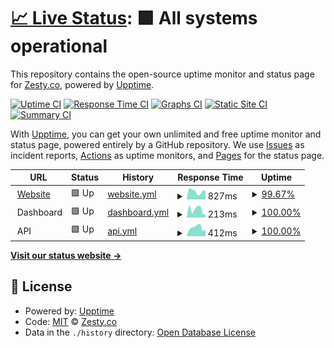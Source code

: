 # [📈 Live Status](https://status.zesty.co): <!--live status--> **🟩 All systems operational**

This repository contains the open-source uptime monitor and status page for [Zesty.co](https://zesty.co), powered by [Upptime](https://github.com/upptime/upptime).

[![Uptime CI](https://github.com/zesty-co/status/workflows/Uptime%20CI/badge.svg)](https://github.com/zesty-co/status/actions?query=workflow%3A%22Uptime+CI%22)
[![Response Time CI](https://github.com/zesty-co/status/workflows/Response%20Time%20CI/badge.svg)](https://github.com/zesty-co/status/actions?query=workflow%3A%22Response+Time+CI%22)
[![Graphs CI](https://github.com/zesty-co/status/workflows/Graphs%20CI/badge.svg)](https://github.com/zesty-co/status/actions?query=workflow%3A%22Graphs+CI%22)
[![Static Site CI](https://github.com/zesty-co/status/workflows/Static%20Site%20CI/badge.svg)](https://github.com/zesty-co/status/actions?query=workflow%3A%22Static+Site+CI%22)
[![Summary CI](https://github.com/zesty-co/status/workflows/Summary%20CI/badge.svg)](https://github.com/zesty-co/status/actions?query=workflow%3A%22Summary+CI%22)

With [Upptime](https://upptime.js.org), you can get your own unlimited and free uptime monitor and status page, powered entirely by a GitHub repository. We use [Issues](https://github.com/zesty-co/status/issues) as incident reports, [Actions](https://github.com/zesty-co/status/actions) as uptime monitors, and [Pages](https://status.zesty.co) for the status page.

<!--start: status pages-->
<!-- This summary is generated by Upptime (https://github.com/upptime/upptime) -->
<!-- Do not edit this manually, your changes will be overwritten -->
<!-- prettier-ignore -->
| URL | Status | History | Response Time | Uptime |
| --- | ------ | ------- | ------------- | ------ |
| <img alt="" src="https://zesty.co/wp-content/uploads/2020/12/cropped-zesty_favicon-2-120x120.png" height="13"> [Website](https://zesty.co) | 🟩 Up | [website.yml](https://github.com/zesty-co/status/commits/HEAD/history/website.yml) | <details><summary><img alt="Response time graph" src="./graphs/website/response-time-week.png" height="20"> 827ms</summary><br><a href="https://status.zesty.co/history/website"><img alt="Response time 520" src="https://img.shields.io/endpoint?url=https%3A%2F%2Fraw.githubusercontent.com%2Fzesty-co%2Fstatus%2FHEAD%2Fapi%2Fwebsite%2Fresponse-time.json"></a><br><a href="https://status.zesty.co/history/website"><img alt="24-hour response time 1551" src="https://img.shields.io/endpoint?url=https%3A%2F%2Fraw.githubusercontent.com%2Fzesty-co%2Fstatus%2FHEAD%2Fapi%2Fwebsite%2Fresponse-time-day.json"></a><br><a href="https://status.zesty.co/history/website"><img alt="7-day response time 827" src="https://img.shields.io/endpoint?url=https%3A%2F%2Fraw.githubusercontent.com%2Fzesty-co%2Fstatus%2FHEAD%2Fapi%2Fwebsite%2Fresponse-time-week.json"></a><br><a href="https://status.zesty.co/history/website"><img alt="30-day response time 766" src="https://img.shields.io/endpoint?url=https%3A%2F%2Fraw.githubusercontent.com%2Fzesty-co%2Fstatus%2FHEAD%2Fapi%2Fwebsite%2Fresponse-time-month.json"></a><br><a href="https://status.zesty.co/history/website"><img alt="1-year response time 526" src="https://img.shields.io/endpoint?url=https%3A%2F%2Fraw.githubusercontent.com%2Fzesty-co%2Fstatus%2FHEAD%2Fapi%2Fwebsite%2Fresponse-time-year.json"></a></details> | <details><summary><a href="https://status.zesty.co/history/website">99.67%</a></summary><a href="https://status.zesty.co/history/website"><img alt="All-time uptime 99.98%" src="https://img.shields.io/endpoint?url=https%3A%2F%2Fraw.githubusercontent.com%2Fzesty-co%2Fstatus%2FHEAD%2Fapi%2Fwebsite%2Fuptime.json"></a><br><a href="https://status.zesty.co/history/website"><img alt="24-hour uptime 97.68%" src="https://img.shields.io/endpoint?url=https%3A%2F%2Fraw.githubusercontent.com%2Fzesty-co%2Fstatus%2FHEAD%2Fapi%2Fwebsite%2Fuptime-day.json"></a><br><a href="https://status.zesty.co/history/website"><img alt="7-day uptime 99.67%" src="https://img.shields.io/endpoint?url=https%3A%2F%2Fraw.githubusercontent.com%2Fzesty-co%2Fstatus%2FHEAD%2Fapi%2Fwebsite%2Fuptime-week.json"></a><br><a href="https://status.zesty.co/history/website"><img alt="30-day uptime 99.92%" src="https://img.shields.io/endpoint?url=https%3A%2F%2Fraw.githubusercontent.com%2Fzesty-co%2Fstatus%2FHEAD%2Fapi%2Fwebsite%2Fuptime-month.json"></a><br><a href="https://status.zesty.co/history/website"><img alt="1-year uptime 99.99%" src="https://img.shields.io/endpoint?url=https%3A%2F%2Fraw.githubusercontent.com%2Fzesty-co%2Fstatus%2FHEAD%2Fapi%2Fwebsite%2Fuptime-year.json"></a></details>
| <img alt="" src="https://icons.duckduckgo.com/ip3/null.ico" height="13"> Dashboard | 🟩 Up | [dashboard.yml](https://github.com/zesty-co/status/commits/HEAD/history/dashboard.yml) | <details><summary><img alt="Response time graph" src="./graphs/dashboard/response-time-week.png" height="20"> 213ms</summary><br><a href="https://status.zesty.co/history/dashboard"><img alt="Response time 331" src="https://img.shields.io/endpoint?url=https%3A%2F%2Fraw.githubusercontent.com%2Fzesty-co%2Fstatus%2FHEAD%2Fapi%2Fdashboard%2Fresponse-time.json"></a><br><a href="https://status.zesty.co/history/dashboard"><img alt="24-hour response time 179" src="https://img.shields.io/endpoint?url=https%3A%2F%2Fraw.githubusercontent.com%2Fzesty-co%2Fstatus%2FHEAD%2Fapi%2Fdashboard%2Fresponse-time-day.json"></a><br><a href="https://status.zesty.co/history/dashboard"><img alt="7-day response time 213" src="https://img.shields.io/endpoint?url=https%3A%2F%2Fraw.githubusercontent.com%2Fzesty-co%2Fstatus%2FHEAD%2Fapi%2Fdashboard%2Fresponse-time-week.json"></a><br><a href="https://status.zesty.co/history/dashboard"><img alt="30-day response time 253" src="https://img.shields.io/endpoint?url=https%3A%2F%2Fraw.githubusercontent.com%2Fzesty-co%2Fstatus%2FHEAD%2Fapi%2Fdashboard%2Fresponse-time-month.json"></a><br><a href="https://status.zesty.co/history/dashboard"><img alt="1-year response time 322" src="https://img.shields.io/endpoint?url=https%3A%2F%2Fraw.githubusercontent.com%2Fzesty-co%2Fstatus%2FHEAD%2Fapi%2Fdashboard%2Fresponse-time-year.json"></a></details> | <details><summary><a href="https://status.zesty.co/history/dashboard">100.00%</a></summary><a href="https://status.zesty.co/history/dashboard"><img alt="All-time uptime 99.64%" src="https://img.shields.io/endpoint?url=https%3A%2F%2Fraw.githubusercontent.com%2Fzesty-co%2Fstatus%2FHEAD%2Fapi%2Fdashboard%2Fuptime.json"></a><br><a href="https://status.zesty.co/history/dashboard"><img alt="24-hour uptime 100.00%" src="https://img.shields.io/endpoint?url=https%3A%2F%2Fraw.githubusercontent.com%2Fzesty-co%2Fstatus%2FHEAD%2Fapi%2Fdashboard%2Fuptime-day.json"></a><br><a href="https://status.zesty.co/history/dashboard"><img alt="7-day uptime 100.00%" src="https://img.shields.io/endpoint?url=https%3A%2F%2Fraw.githubusercontent.com%2Fzesty-co%2Fstatus%2FHEAD%2Fapi%2Fdashboard%2Fuptime-week.json"></a><br><a href="https://status.zesty.co/history/dashboard"><img alt="30-day uptime 100.00%" src="https://img.shields.io/endpoint?url=https%3A%2F%2Fraw.githubusercontent.com%2Fzesty-co%2Fstatus%2FHEAD%2Fapi%2Fdashboard%2Fuptime-month.json"></a><br><a href="https://status.zesty.co/history/dashboard"><img alt="1-year uptime 99.66%" src="https://img.shields.io/endpoint?url=https%3A%2F%2Fraw.githubusercontent.com%2Fzesty-co%2Fstatus%2FHEAD%2Fapi%2Fdashboard%2Fuptime-year.json"></a></details>
| <img alt="" src="https://icons.duckduckgo.com/ip3/null.ico" height="13"> API | 🟩 Up | [api.yml](https://github.com/zesty-co/status/commits/HEAD/history/api.yml) | <details><summary><img alt="Response time graph" src="./graphs/api/response-time-week.png" height="20"> 412ms</summary><br><a href="https://status.zesty.co/history/api"><img alt="Response time 418" src="https://img.shields.io/endpoint?url=https%3A%2F%2Fraw.githubusercontent.com%2Fzesty-co%2Fstatus%2FHEAD%2Fapi%2Fapi%2Fresponse-time.json"></a><br><a href="https://status.zesty.co/history/api"><img alt="24-hour response time 320" src="https://img.shields.io/endpoint?url=https%3A%2F%2Fraw.githubusercontent.com%2Fzesty-co%2Fstatus%2FHEAD%2Fapi%2Fapi%2Fresponse-time-day.json"></a><br><a href="https://status.zesty.co/history/api"><img alt="7-day response time 412" src="https://img.shields.io/endpoint?url=https%3A%2F%2Fraw.githubusercontent.com%2Fzesty-co%2Fstatus%2FHEAD%2Fapi%2Fapi%2Fresponse-time-week.json"></a><br><a href="https://status.zesty.co/history/api"><img alt="30-day response time 406" src="https://img.shields.io/endpoint?url=https%3A%2F%2Fraw.githubusercontent.com%2Fzesty-co%2Fstatus%2FHEAD%2Fapi%2Fapi%2Fresponse-time-month.json"></a><br><a href="https://status.zesty.co/history/api"><img alt="1-year response time 420" src="https://img.shields.io/endpoint?url=https%3A%2F%2Fraw.githubusercontent.com%2Fzesty-co%2Fstatus%2FHEAD%2Fapi%2Fapi%2Fresponse-time-year.json"></a></details> | <details><summary><a href="https://status.zesty.co/history/api">100.00%</a></summary><a href="https://status.zesty.co/history/api"><img alt="All-time uptime 99.76%" src="https://img.shields.io/endpoint?url=https%3A%2F%2Fraw.githubusercontent.com%2Fzesty-co%2Fstatus%2FHEAD%2Fapi%2Fapi%2Fuptime.json"></a><br><a href="https://status.zesty.co/history/api"><img alt="24-hour uptime 100.00%" src="https://img.shields.io/endpoint?url=https%3A%2F%2Fraw.githubusercontent.com%2Fzesty-co%2Fstatus%2FHEAD%2Fapi%2Fapi%2Fuptime-day.json"></a><br><a href="https://status.zesty.co/history/api"><img alt="7-day uptime 100.00%" src="https://img.shields.io/endpoint?url=https%3A%2F%2Fraw.githubusercontent.com%2Fzesty-co%2Fstatus%2FHEAD%2Fapi%2Fapi%2Fuptime-week.json"></a><br><a href="https://status.zesty.co/history/api"><img alt="30-day uptime 100.00%" src="https://img.shields.io/endpoint?url=https%3A%2F%2Fraw.githubusercontent.com%2Fzesty-co%2Fstatus%2FHEAD%2Fapi%2Fapi%2Fuptime-month.json"></a><br><a href="https://status.zesty.co/history/api"><img alt="1-year uptime 100.00%" src="https://img.shields.io/endpoint?url=https%3A%2F%2Fraw.githubusercontent.com%2Fzesty-co%2Fstatus%2FHEAD%2Fapi%2Fapi%2Fuptime-year.json"></a></details>

<!--end: status pages-->

[**Visit our status website →**](https://status.zesty.co)

## 📄 License

- Powered by: [Upptime](https://github.com/upptime/upptime)
- Code: [MIT](./LICENSE) © [Zesty.co](https://zesty.co)
- Data in the `./history` directory: [Open Database License](https://opendatacommons.org/licenses/odbl/1-0/)
